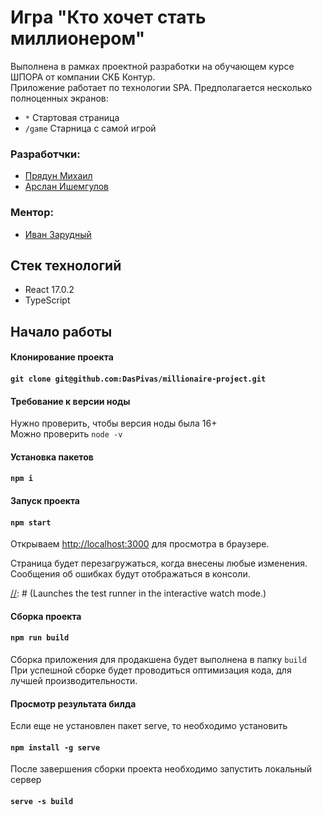 # Игра "Кто хочет стать миллионером"

Выполнена в рамках проектной разработки на обучающем курсе ШПОРА от компании СКБ Контур.\
Приложение работает по технологии SPA. Предполагается несколько полноценных экранов:
- `*` Стартовая страница
- `/game` Старница с самой игрой

### Разработчки:
- [Прядун Михаил](https://t.me/pryadun69)
- [Арслан Ишемгулов](https://t.me/ars_is_like)


### Ментор:
- [Иван Зарудный](https://t.me/iZarudny) 

## Стек технологий
- React 17.0.2
- TypeScript

## Начало работы

#### Клонирование проекта
#### `git clone git@github.com:DasPivas/millionaire-project.git`

#### Требование к версии ноды
Нужно проверить, чтобы версия ноды была 16+ \
Можно проверить `node -v`

#### Установка пакетов
#### `npm i`

#### Запуск проекта
#### `npm start`


Открываем [http://localhost:3000](http://localhost:3000) для просмотра в браузере.

Страница будет перезагружаться, когда внесены любые изменения. \
Сообщения об ошибках будут отображаться в консоли.

[//]: # (### `npm test`)

[//]: # ()
[//]: # (Launches the test runner in the interactive watch mode.\)

[//]: # (See the section about [running tests]&#40;https://facebook.github.io/create-react-app/docs/running-tests&#41; for more information.)
#### Сборка проекта
#### `npm run build`

Сборка приложения для продакшена будет выполнена в папку `build` \
При успешной сборке будет проводиться оптимизация кода, для лучшей производительности.

#### Просмотр результата билда
Если еще не установлен пакет serve, то необходимо установить
#### `npm install -g serve` 
После завершения сборки проекта необходимо запустить локальный сервер
#### `serve -s build`


[//]: # (### `npm run eject`)

[//]: # ()
[//]: # (**Note: this is a one-way operation. Once you `eject`, you can’t go back!**)

[//]: # ()
[//]: # (If you aren’t satisfied with the build tool and configuration choices, you can `eject` at any time. This command will remove the single build dependency from your project.)

[//]: # ()
[//]: # (Instead, it will copy all the configuration files and the transitive dependencies &#40;webpack, Babel, ESLint, etc&#41; right into your project so you have full control over them. All of the commands except `eject` will still work, but they will point to the copied scripts so you can tweak them. At this point you’re on your own.)

[//]: # ()
[//]: # (You don’t have to ever use `eject`. The curated feature set is suitable for small and middle deployments, and you shouldn’t feel obligated to use this feature. However we understand that this tool wouldn’t be useful if you couldn’t customize it when you are ready for it.)
